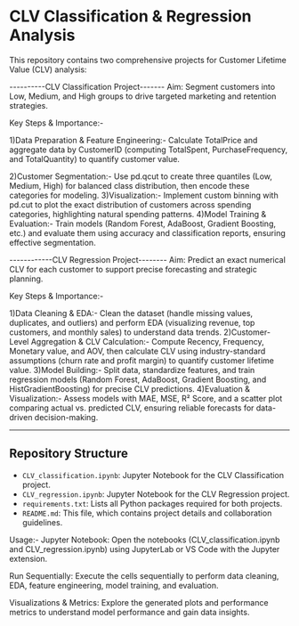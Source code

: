 # CLV Classification & Regression Analysis

This repository contains two comprehensive projects for Customer Lifetime Value (CLV) analysis:

----------CLV Classification Project-------
Aim:
Segment customers into Low, Medium, and High groups to drive targeted marketing and retention strategies.

Key Steps & Importance:-

1)Data Preparation & Feature Engineering:-
Calculate TotalPrice and aggregate data by CustomerID (computing TotalSpent, PurchaseFrequency, and TotalQuantity) to quantify customer value.

2)Customer Segmentation:-
Use pd.qcut to create three quantiles (Low, Medium, High) for balanced class distribution, then encode these categories for modeling.
3)Visualization:-
Implement custom binning with pd.cut to plot the exact distribution of customers across spending categories, highlighting natural spending patterns.
4)Model Training & Evaluation:-
Train models (Random Forest, AdaBoost, Gradient Boosting, etc.) and evaluate them using accuracy and classification reports, ensuring effective segmentation.

------------CLV Regression Project--------
Aim:
Predict an exact numerical CLV for each customer to support precise forecasting and strategic planning.

Key Steps & Importance:-

1)Data Cleaning & EDA:-
Clean the dataset (handle missing values, duplicates, and outliers) and perform EDA (visualizing revenue, top customers, and monthly sales) to understand data trends.
2)Customer-Level Aggregation & CLV Calculation:-
Compute Recency, Frequency, Monetary value, and AOV, then calculate CLV using industry-standard assumptions (churn rate and profit margin) to quantify customer lifetime value.
3)Model Building:-
Split data, standardize features, and train regression models (Random Forest, AdaBoost, Gradient Boosting, and HistGradientBoosting) for precise CLV predictions.
4)Evaluation & Visualization:-
Assess models with MAE, MSE, R² Score, and a scatter plot comparing actual vs. predicted CLV, ensuring reliable forecasts for data-driven decision-making.

---

## Repository Structure

- `CLV_classification.ipynb`: Jupyter Notebook for the CLV Classification project.
- `CLV_regression.ipynb`: Jupyter Notebook for the CLV Regression project.
- `requirements.txt`: Lists all Python packages required for both projects.
- `README.md`: This file, which contains project details and collaboration guidelines.

Usage:-
Jupyter Notebook:
Open the notebooks (CLV_classification.ipynb and CLV_regression.ipynb) using JupyterLab or VS Code with the Jupyter extension.

Run Sequentially:
Execute the cells sequentially to perform data cleaning, EDA, feature engineering, model training, and evaluation.

Visualizations & Metrics:
Explore the generated plots and performance metrics to understand model performance and gain data insights.